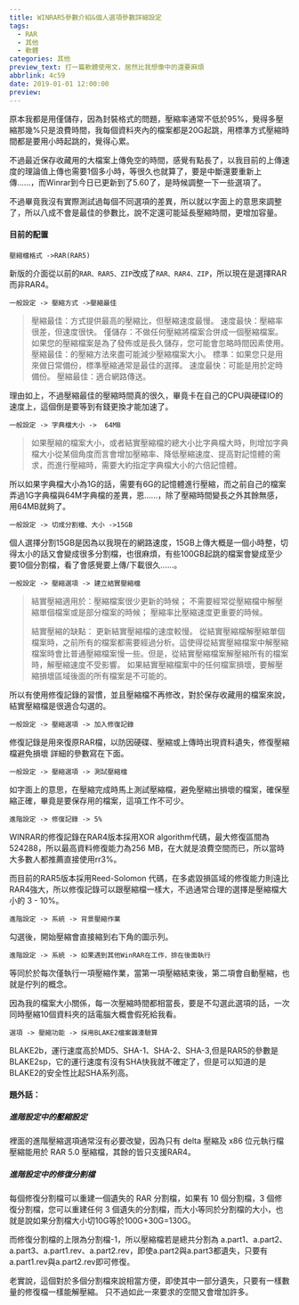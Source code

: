 ```yaml
---
title: WINRAR5參數介紹&個人選項參數詳細設定
tags:
  - RAR
  - 其他
  - 軟體
categories: 其他
preview_text: 打一篇軟體使用文，居然比我想像中的還要麻煩
abbrlink: 4c59
date: 2019-01-01 12:00:00
preview:
---
```


原本我都是用僅儲存，因為封裝格式的問題，壓縮率通常不低於95%，覺得多壓縮那幾%只是浪費時間，我每個資料夾內的檔案都是20G起跳，用標準方式壓縮時間都是要用小時起跳的，覺得心累。

不過最近保存收藏用的大檔案上傳免空的時間，感覺有點長了，以我目前的上傳速度的理論值上傳也需要1個多小時，等很久也就算了，要是中斷還要重新上傳......，而Winrar到今日已更新到了5.60了，是時候調整一下一些選項了。

不過畢竟我沒有實際測試過每個不同選項的差異，所以就以字面上的意思來調整了，所以八成不會是最佳的參數比，說不定還可能延長壓縮時間，更增加容量。

#### 目前的配置

`壓縮檔格式 ->RAR(RAR5)`

新版的介面從以前的`RAR、RAR5、ZIP`改成了`RAR、RAR4、ZIP`，所以現在是選擇RAR而非RAR4。

`一般設定 -> 壓縮方式 ->壓縮最佳`

> 壓縮最佳：方式提供最高的壓縮比，但壓縮速度最慢。
> 速度最快：壓縮率很差，但速度很快。
> 僅儲存：不做任何壓縮將檔案合併成一個壓縮檔案。如果您的壓縮檔案是為了發佈或是長久儲存，您可能會忽略時間因素使用。
> 壓縮最佳：的壓縮方法來盡可能減少壓縮檔案大小。
> 標準：如果您只是用來做日常備份，標準壓縮通常是最佳的選擇。
> 速度最快：可能是用於定時備份。
> 壓縮最佳：適合網路傳送。

理由如上，不過壓縮最佳的壓縮時間真的很久，畢竟卡在自己的CPU與硬碟IO的速度上，這個倒是要等到有錢更換才能加速了。

`一般設定 -> 字典檔大小 ->  64MB`

> 如果壓縮的檔案大小，或者結實壓縮檔的總大小比字典檔大時，則增加字典檔大小從某個角度而言會增加壓縮率、降低壓縮速度、提高對記憶體的需求，而進行壓縮時，需要大約指定字典檔大小的六倍記憶體。

所以如果字典檔大小為1G的話，需要有6G的記憶體進行壓縮，而之前自己的檔案弄過1G字典檔與64M字典檔的差異，恩......，除了壓縮時間變長之外其餘無感，用64MB就夠了。

`一般設定 -> 切成分割檔、大小 ->15GB`

個人選擇分割15GB是因為以我現在的網路速度，15GB上傳大概是一個小時整，切得太小的話又會變成很多分割檔，也很麻煩，有些100GB起跳的檔案會變成至少要10個分割檔，看了會感覺要上傳/下載很久......。

`一般設定 -> 壓縮選項 -> 建立結實壓縮檔`

> 結實壓縮適用於：壓縮檔案很少更新的時候；
> 不需要經常從壓縮檔中解壓縮單個檔案或是部分檔案的時候；
> 壓縮率比壓縮速度更重要的時候。 
>
> 結實壓縮的缺點：
> 更新結實壓縮檔的速度較慢。
> 從結實壓縮檔解壓縮單個檔案時，之前所有的檔案都需要經過分析。這使得從結實壓縮檔案中解壓縮檔案時會比普通壓縮檔案慢一些。但是，從結實壓縮檔案解壓縮所有的檔案時，解壓縮速度不受影響。 
> 如果結實壓縮檔案中的任何檔案損壞，要解壓縮損壞區域後面的所有檔案是不可能的。

所以有使用修復記錄的習慣，並且壓縮檔不再修改，對於保存收藏用的檔案來說，結實壓縮檔是很適合勾選的。

`一般設定 -> 壓縮選項 -> 加入修復記錄`

修復記錄是用來復原RAR檔，以防因硬碟、壓縮或上傳時出現資料遺失，修復壓縮檔避免損壞
詳細的參數寫在下面。

`一般設定 -> 壓縮選項 -> 測試壓縮檔`

如字面上的意思，在壓縮完成時馬上測試壓縮檔，避免壓縮出損壞的檔案，確保壓縮正確，畢竟是要保存用的檔案，這項工作不可少。

`進階設定 -> 修復記錄 -> 5%`

WINRAR的修復記錄在RAR4版本採用XOR algorithm代碼，最大修復區間為 524288，所以最高資料修復能力為256 MB，在大就是浪費空間而已，所以當時大多數人都推薦直接使用rr3%。

而目前的RAR5版本採用Reed-Solomon 代碼，在多處毀損區域的修復能力則遠比 RAR4強大，所以修復記錄可以跟壓縮檔一樣大，不過通常合理的選擇是壓縮檔大小的 3 - 10%。

`進階設定 -> 系統 -> 背景壓縮作業`

勾選後，開始壓縮會直接縮到右下角的圖示列。

`進階設定 -> 系統 -> 如果遇到其他WinRAR在工作，排在後面執行`

等同於於每次僅執行一項壓縮作業，當第一項壓縮結束後，第二項會自動壓縮，也就是佇列的概念。

因為我的檔案大小關係，每一次壓縮時間都相當長，要是不勾選此選項的話，一次同時壓縮10個資料夾的話電腦大概會假死給我看。



`選項 -> 壓縮功能 -> 採用BLAKE2檔案雜湊驗算`

BLAKE2b，運行速度高於MD5、SHA-1、SHA-2、SHA-3,但是RAR5的參數是BLAKE2sp，它的運行速度有沒有SHA快我就不確定了，但是可以知道的是BLAKE2的安全性比起SHA系列高。



#### 題外話：

##### 進階設定中的壓縮設定

裡面的進階壓縮選項通常沒有必要改變，因為只有 delta 壓縮及 x86 位元執行檔壓縮能用於 RAR 5.0 壓縮檔，其餘的皆只支援RAR4。

##### 進階設定中的修復分割檔

每個修復分割檔可以重建一個遺失的 RAR 分割檔，如果有 10 個分割檔，3 個修復分割檔，您可以重建任何 3 個遺失的分割檔，而大小等同於分割檔的大小，也就是說如果分割檔大小切10G等於100G+30G=130G。

而修復分割檔的上限為分割檔-1，所以壓縮檔若是總共分割為
a.part1、a.part2、a.part3、a.part1.rev、a.part2.rev，即使a.part2與a.part3都遺失，只要有a.part1.rev與a.part2.rev即可修復。

老實說，這個對於多個分割檔來說相當方便，即使其中一部分遺失，只要有一樣數量的修復檔一樣能解壓縮。
只不過如此一來要求的空間又會增加許多。